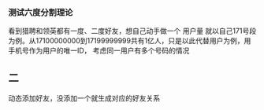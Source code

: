 
### 测试六度分割理论
看到猎聘和领英都有一度、二度好友，想自己动手做一个
用户量
就以自己171号段为例。从17100000000到17199999999共有1亿人，只是以此代替用户为例，用手机号作为用户的唯一ID，
考虑同一用户有多个号码的情况


## 二
动态添加好友，没添加一个就生成对应的好友关系

